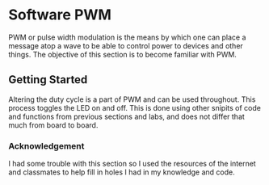# Software PWM
PWM or pulse width modulation is the means by which one can place a message atop a wave to be able to control power to devices and other things.
The objective of this section is to become familiar with PWM.

## Getting Started
Altering the duty cycle is a part of PWM and can be used throughout. 
This process toggles the LED on and off.
This is done using other snipits of code and functions from previous sections and labs, and does not differ that much from board to board.

### Acknowledgement
I had some trouble with this section so I used the resources of the internet and classmates to help fill in holes I had in my knowledge and code.
